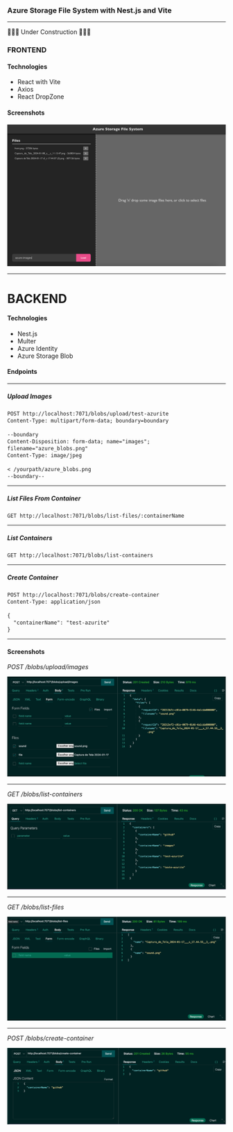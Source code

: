 ###  Azure Storage File System with Nest.js and Vite
--- 

🚧🚧🚧 Under Construction 🚧🚧🚧

### FRONTEND

#### Technologies

- React with Vite
- Axios
- React DropZone

#### Screenshots

![drag'ndropsystem](./frontend/screenshots/1901_front.png)

---

# BACKEND

#### Technologies

- Nest.js
- Multer
- Azure Identity
- Azure Storage Blob

#### Endpoints
---

##### Upload Images
```http
POST http://localhost:7071/blobs/upload/test-azurite
Content-Type: multipart/form-data; boundary=boundary

--boundary
Content-Disposition: form-data; name="images"; filename="azure_blobs.png"
Content-Type: image/jpeg

< /yourpath/azure_blobs.png
--boundary--
```

---
##### List Files From Container

```http
GET http://localhost:7071/blobs/list-files/:containerName
```
---

##### List Containers
```http
GET http://localhost:7071/blobs/list-containers
```
---

##### Create Container
```http
POST http://localhost:7071/blobs/create-container
Content-Type: application/json

{
  "containerName": "test-azurite"
}
```

---

#### Screenshots

_POST /blobs/upload/images_

![send-files](./backend/screenshots/send_images.png)

---

_GET /blobs/list-containers_

![list-containers](./backend/screenshots/1901_list_containers.png)

---

_GET /blobs/list-files_

![list-files](./backend/screenshots/list_blobs.png)

---

_POST /blobs/create-container_

![create-container](./backend/screenshots/create_container.png)



